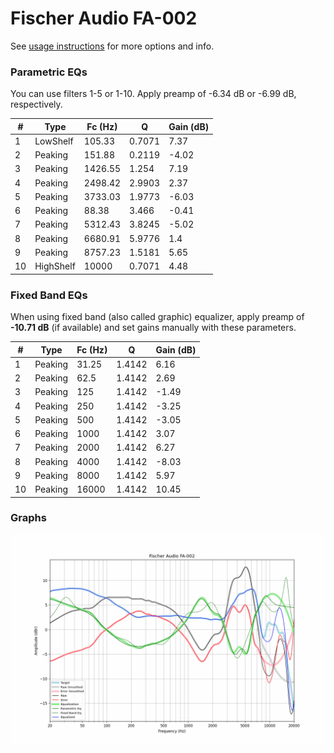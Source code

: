 # Fischer Audio FA-002
See [usage instructions](https://github.com/jaakkopasanen/AutoEq#usage) for more options and info.

### Parametric EQs
You can use filters 1-5 or 1-10. Apply preamp of -6.34 dB or -6.99 dB, respectively.

|   # | Type      |   Fc (Hz) |      Q |   Gain (dB) |
|-----|-----------|-----------|--------|-------------|
|   1 | LowShelf  |    105.33 | 0.7071 |        7.37 |
|   2 | Peaking   |    151.88 | 0.2119 |       -4.02 |
|   3 | Peaking   |   1426.55 | 1.254  |        7.19 |
|   4 | Peaking   |   2498.42 | 2.9903 |        2.37 |
|   5 | Peaking   |   3733.03 | 1.9773 |       -6.03 |
|   6 | Peaking   |     88.38 | 3.466  |       -0.41 |
|   7 | Peaking   |   5312.43 | 3.8245 |       -5.02 |
|   8 | Peaking   |   6680.91 | 5.9776 |        1.4  |
|   9 | Peaking   |   8757.23 | 1.5181 |        5.65 |
|  10 | HighShelf |  10000    | 0.7071 |        4.48 |

### Fixed Band EQs
When using fixed band (also called graphic) equalizer, apply preamp of **-10.71 dB** (if available) and set gains manually with these parameters.

|   # | Type    |   Fc (Hz) |      Q |   Gain (dB) |
|-----|---------|-----------|--------|-------------|
|   1 | Peaking |     31.25 | 1.4142 |        6.16 |
|   2 | Peaking |     62.5  | 1.4142 |        2.69 |
|   3 | Peaking |    125    | 1.4142 |       -1.49 |
|   4 | Peaking |    250    | 1.4142 |       -3.25 |
|   5 | Peaking |    500    | 1.4142 |       -3.05 |
|   6 | Peaking |   1000    | 1.4142 |        3.07 |
|   7 | Peaking |   2000    | 1.4142 |        6.27 |
|   8 | Peaking |   4000    | 1.4142 |       -8.03 |
|   9 | Peaking |   8000    | 1.4142 |        5.97 |
|  10 | Peaking |  16000    | 1.4142 |       10.45 |

### Graphs
![](./Fischer%20Audio%20FA-002.png)

